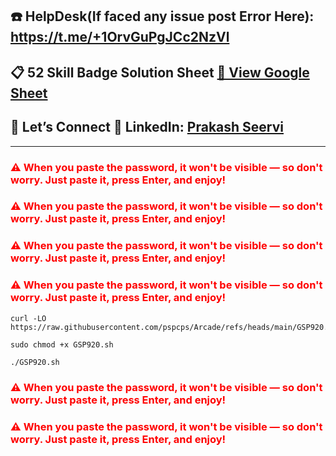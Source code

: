 ## ☎️ HelpDesk(If faced any issue post Error Here): https://t.me/+1OrvGuPgJCc2NzVl

## 📋 52 Skill Badge Solution Sheet [📄 View Google Sheet](https://docs.google.com/spreadsheets/d/1UY1yh_xCRGealyBqSAejjkBSdgjqEj5M_XIQmveGJnU/edit?gid=0#gid=0)


## 🔗 Let’s Connect 👤 **LinkedIn**: [Prakash Seervi](https://www.linkedin.com/in/prakashseervi63/)


---


<h3 style="color: red;"><strong>⚠️ When you paste the password, it won't be visible — so don't worry. Just paste it, press Enter, and enjoy!</strong></h3>


<h3 style="color: red;"><strong>⚠️ When you paste the password, it won't be visible — so don't worry. Just paste it, press Enter, and enjoy!</strong></h3>

<h3 style="color: red;"><strong>⚠️ When you paste the password, it won't be visible — so don't worry. Just paste it, press Enter, and enjoy!</strong></h3>

<h3 style="color: red;"><strong>⚠️ When you paste the password, it won't be visible — so don't worry. Just paste it, press Enter, and enjoy!</strong></h3>

```
curl -LO https://raw.githubusercontent.com/pspcps/Arcade/refs/heads/main/GSP920.sh

sudo chmod +x GSP920.sh

./GSP920.sh
```



<h3 style="color: red;"><strong>⚠️ When you paste the password, it won't be visible — so don't worry. Just paste it, press Enter, and enjoy!</strong></h3>


<h3 style="color: red;"><strong>⚠️ When you paste the password, it won't be visible — so don't worry. Just paste it, press Enter, and enjoy!</strong></h3>

